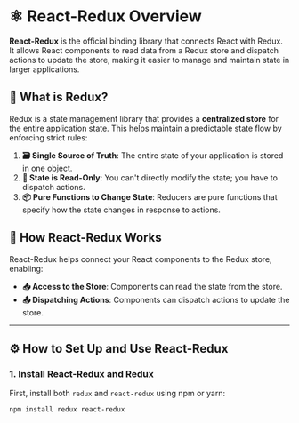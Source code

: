  # ⚛️ React-Redux Overview

**React-Redux** is the official binding library that connects React with Redux. It allows React components to read data from a Redux store and dispatch actions to update the store, making it easier to manage and maintain state in larger applications.

## 🌟 What is Redux?

Redux is a state management library that provides a **centralized store** for the entire application state. This helps maintain a predictable state flow by enforcing strict rules:

1. **🗃️ Single Source of Truth**: The entire state of your application is stored in one object.
2. **🔐 State is Read-Only**: You can't directly modify the state; you have to dispatch actions.
3. **📦 Pure Functions to Change State**: Reducers are pure functions that specify how the state changes in response to actions.

## 🔄 How React-Redux Works

React-Redux helps connect your React components to the Redux store, enabling:

- **📥 Access to the Store**: Components can read the state from the store.
- **📤 Dispatching Actions**: Components can dispatch actions to update the store.

---

## ⚙️ How to Set Up and Use React-Redux

### 1. Install React-Redux and Redux

First, install both `redux` and `react-redux` using npm or yarn:

```bash
npm install redux react-redux

